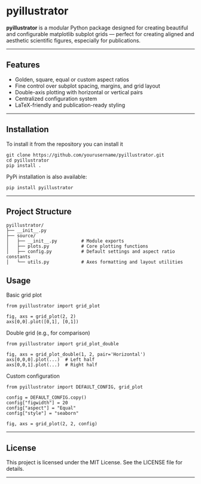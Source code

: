 # pyillustrator

**pyillustrator** is a modular Python package designed for creating beautiful and configurable matplotlib subplot grids — perfect for creating aligned and aesthetic scientific figures, especially for publications.

---

## Features

- Golden, square, equal or custom aspect ratios
- Fine control over subplot spacing, margins, and grid layout
- Double-axis plotting with horizontal or vertical pairs
- Centralized configuration system
- LaTeX-friendly and publication-ready styling

---

## Installation

To install it from the repository you can install it
```
git clone https://github.com/yourusername/pyillustrator.git
cd pyillustrator
pip install .
```

PyPi installation is also available:
```
pip install pyillustrator
```

---

## Project Structure

```
pyillustrator/
├── __init__.py 
├── source/
│   ├── __init__.py         # Module exports
│   ├── plots.py            # Core plotting functions
│   ├── config.py           # Default settings and aspect ratio constants
│   └── utils.py            # Axes formatting and layout utilities
```

## Usage

Basic grid plot

```
from pyillustrator import grid_plot

fig, axs = grid_plot(2, 2)
axs[0,0].plot([0,1], [0,1])
```

Double grid (e.g., for comparison)

```
from pyillustrator import grid_plot_double

fig, axs = grid_plot_double(1, 2, pair='Horizontal')
axs[0,0,0].plot(...)  # Left half
axs[0,0,1].plot(...)  # Right half
```

Custom configuration

```
from pyillustrator import DEFAULT_CONFIG, grid_plot

config = DEFAULT_CONFIG.copy()
config["figwidth"] = 20
config["aspect"] = "Equal"
config["style"] = "seaborn"

fig, axs = grid_plot(2, 2, config)
```

---

## License

This project is licensed under the MIT License. See the LICENSE file for details.

---